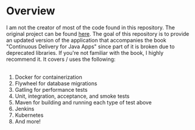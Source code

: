 <h1>Overview</h1>
I am not the creator of most of the code found in this repository. The original project can be found <a href="https://github.com/jorgeacetozi/notepad">here</a>. The goal of this repository is to provide an updated version of the application that accompanies the book "Continuous Delivery for Java Apps" since part of it is broken due to deprecated libraries. If you're not familiar with the book, I highly recommend it. It covers / uses the following:
<br /> <br />
<ol>
  <li>Docker for containerization</li>
  <li>Flywheel for database migrations</li>
  <li>Gatling for performance tests</li>
  <li>Unit, integration, acceptance, and smoke tests</li>
  <li>Maven for building and running each type of test above</li>
  <li>Jenkins</li>
  <li>Kubernetes</li>
  <li>And more!</li>
</ol>
